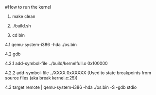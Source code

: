#How to run the kernel

1. make clean


2. ./build.sh

3. cd bin

  4.1 qemu-system-i386 -hda ./os.bin

  4.2 gdb

  4.2.1 add-symbol-file ../build/kernelfull.o 0x100000

  4.2.2 add-symbol-file ../XXXX 0xXXXXX (Used to state breakpoints from source files (aka break kernel.c:25))

  4.3 target remote | qemu-system-i386 -hda ./os.bin -S -gdb stdio